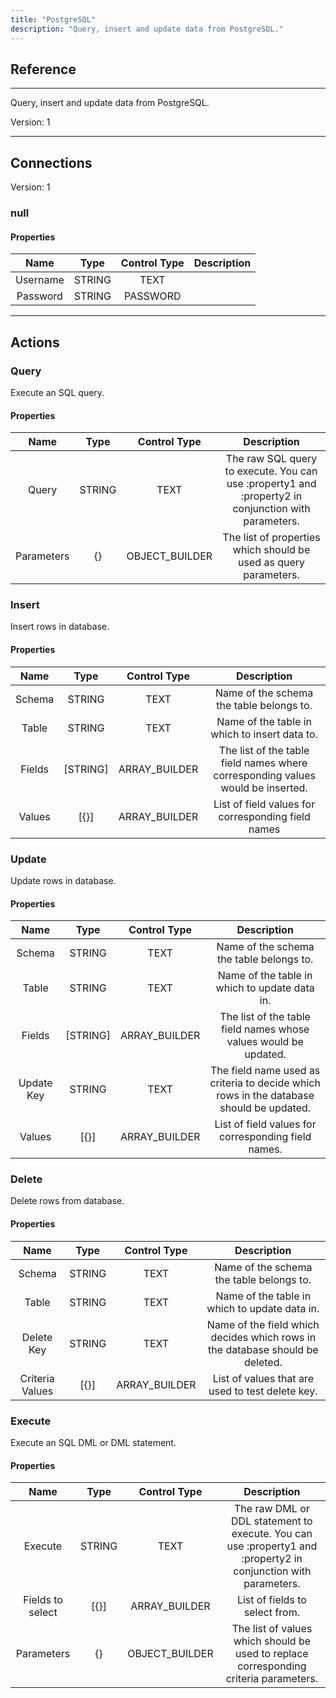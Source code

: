 ```yaml
---
title: "PostgreSQL"
description: "Query, insert and update data from PostgreSQL."
---
```

## Reference
<hr />

Query, insert and update data from PostgreSQL.



Version: 1

<hr />



## Connections

Version: 1


### null

#### Properties

|      Name      |     Type     |     Control Type     |     Description     |
|:--------------:|:------------:|:--------------------:|:-------------------:|
| Username | STRING | TEXT  |  |
| Password | STRING | PASSWORD  |  |





<hr />





## Actions


### Query
Execute an SQL query.

#### Properties

|      Name      |     Type     |     Control Type     |     Description     |
|:--------------:|:------------:|:--------------------:|:-------------------:|
| Query | STRING | TEXT  |  The raw SQL query to execute. You can use :property1 and :property2 in conjunction with parameters.  |
| Parameters | {} | OBJECT_BUILDER  |  The list of properties which should be used as query parameters.  |




### Insert
Insert rows in database.

#### Properties

|      Name      |     Type     |     Control Type     |     Description     |
|:--------------:|:------------:|:--------------------:|:-------------------:|
| Schema | STRING | TEXT  |  Name of the schema the table belongs to.  |
| Table | STRING | TEXT  |  Name of the table in which to insert data to.  |
| Fields | [STRING] | ARRAY_BUILDER  |  The list of the table field names where corresponding values would be inserted.  |
| Values | [{}] | ARRAY_BUILDER  |  List of field values for corresponding field names  |




### Update
Update rows in database.

#### Properties

|      Name      |     Type     |     Control Type     |     Description     |
|:--------------:|:------------:|:--------------------:|:-------------------:|
| Schema | STRING | TEXT  |  Name of the schema the table belongs to.  |
| Table | STRING | TEXT  |  Name of the table in which to update data in.  |
| Fields | [STRING] | ARRAY_BUILDER  |  The list of the table field names whose values would be updated.  |
| Update Key | STRING | TEXT  |  The field name used as criteria to decide which rows in the database should be updated.  |
| Values | [{}] | ARRAY_BUILDER  |  List of field values for corresponding field names.  |




### Delete
Delete rows from database.

#### Properties

|      Name      |     Type     |     Control Type     |     Description     |
|:--------------:|:------------:|:--------------------:|:-------------------:|
| Schema | STRING | TEXT  |  Name of the schema the table belongs to.  |
| Table | STRING | TEXT  |  Name of the table in which to update data in.  |
| Delete Key | STRING | TEXT  |  Name of the field which decides which rows in the database should be deleted.  |
| Criteria Values | [{}] | ARRAY_BUILDER  |  List of values that are used to test delete key.  |




### Execute
Execute an SQL DML or DML statement.

#### Properties

|      Name      |     Type     |     Control Type     |     Description     |
|:--------------:|:------------:|:--------------------:|:-------------------:|
| Execute | STRING | TEXT  |  The raw DML or DDL statement to execute. You can use :property1 and :property2 in conjunction with parameters.  |
| Fields to select | [{}] | ARRAY_BUILDER  |  List of fields to select from.  |
| Parameters | {} | OBJECT_BUILDER  |  The list of values which should be used to replace corresponding criteria parameters.  |




